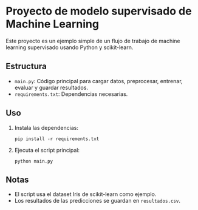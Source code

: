 # Proyecto de modelo supervisado de Machine Learning

Este proyecto es un ejemplo simple de un flujo de trabajo de machine learning supervisado usando Python y scikit-learn.

## Estructura
- `main.py`: Código principal para cargar datos, preprocesar, entrenar, evaluar y guardar resultados.
- `requirements.txt`: Dependencias necesarias.

## Uso
1. Instala las dependencias:
   ```
   pip install -r requirements.txt
   ```
2. Ejecuta el script principal:
   ```
   python main.py
   ```

## Notas
- El script usa el dataset Iris de scikit-learn como ejemplo.
- Los resultados de las predicciones se guardan en `resultados.csv`.
